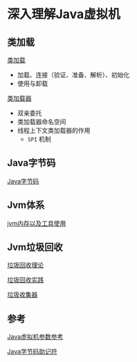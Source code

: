 # 深入理解Java虚拟机

## 类加载
[类加载](md/类加载.md)
- 加载、连接（验证、准备、解析）、初始化
- 使用与卸载

[类加载器](md/类加载器.md)
- 双亲委托
- 类加载器命名空间
- 线程上下文类加载器的作用
    - `SPI` 机制

## Java字节码

[Java字节码](md/字节码.md)

## Jvm体系

[jvm内存以及工具使用](md/jvm内存以及工具使用.md)

## Jvm垃圾回收

[垃圾回收理论](md/jvm垃圾回收理论.md)

[垃圾回收实践](md/jvm垃圾回收实践.md)

[垃圾收集器](md/jvm垃圾收集器.md)

## 参考

[Java虚拟机参数参考](md/Java虚拟机参数参考.md)

[Java字节码助记符](md/Java字节码助记符参考.md)